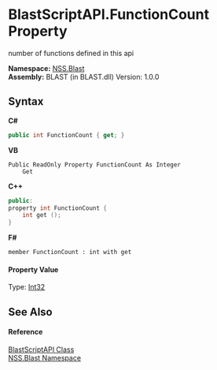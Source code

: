 # BlastScriptAPI.FunctionCount Property 
 

number of functions defined in this api

**Namespace:**&nbsp;<a href="88b55311-4a89-0894-e27a-e157e443c7f7">NSS.Blast</a><br />**Assembly:**&nbsp;BLAST (in BLAST.dll) Version: 1.0.0

## Syntax

**C#**<br />
``` C#
public int FunctionCount { get; }
```

**VB**<br />
``` VB
Public ReadOnly Property FunctionCount As Integer
	Get
```

**C++**<br />
``` C++
public:
property int FunctionCount {
	int get ();
}
```

**F#**<br />
``` F#
member FunctionCount : int with get

```


#### Property Value
Type: <a href="https://docs.microsoft.com/dotnet/api/system.int32" target="_blank" rel="noopener noreferrer">Int32</a>

## See Also


#### Reference
<a href="e6f5a4bb-3337-aec4-3768-690bdad3c62b">BlastScriptAPI Class</a><br /><a href="88b55311-4a89-0894-e27a-e157e443c7f7">NSS.Blast Namespace</a><br />